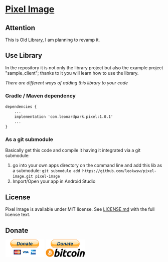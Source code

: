 # [Pixel Image](https://github.com/leokwsw/pixel-image)

## Attention
This is Old Library, I am planning to revamp it.

## Use Library
In the repository it is not only the library project but also the example project "sample_client"; 
thanks to it you will learn how to use the library.

*There are different ways of adding this library to your code*

### Gradle / Maven dependency
```
dependencies {
    ...
    implementation 'com.leonardpark.pixel:1.0.1'
    ...
}
```

### As a git submodule
Basically get this code and compile it having it integrated via a git submodule:

1. go into your own apps directory on the command line and add this lib as a submodule: ```git submodule add https://github.com/leokwsw/pixel-image.git pixel-image```
2. Import/Open your app in Android Studio

##  License

Pixel Image is available under MIT license. See [LICENSE.md](https://github.com/leokwsw/pixel-image/blob/master/LICENSE.md) with the full license text. 

## Donate

[![paypal](https://github.com/leokwsw/pixel-image/blob/master/img/paypal_btn_donateCC_LG_1.gif)](https://paypal.me/leonardparkdev)
[![bitcoin-black](https://github.com/leokwsw/pixel-image/blob/master/img//bitcoin-donate-black.png)](https://raw.githubusercontent.com/leokwsw/pixel-image/master/img/bitcoin-address.txt)

